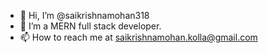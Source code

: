 - 👋 Hi, I’m @saikrishnamohan318
- 🌱 I’m a MERN full stack developer.
- 📫 How to reach me at saikrishnamohan.kolla@gmail.com

<!---
saikrishnamohan318/saikrishnamohan318 is a ✨ special ✨ repository because its `README.md` (this file) appears on your GitHub profile.
You can click the Preview link to take a look at your changes.
--->
